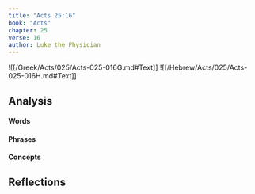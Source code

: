 ```yaml
---
title: "Acts 25:16"
book: "Acts"
chapter: 25
verse: 16
author: Luke the Physician
---
```

![[/Greek/Acts/025/Acts-025-016G.md#Text]]
![[/Hebrew/Acts/025/Acts-025-016H.md#Text]]

## Analysis

#### Words

#### Phrases

#### Concepts

## Reflections
